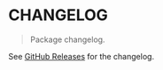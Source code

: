# CHANGELOG

> Package changelog.

See [GitHub Releases](https://github.com/stdlib-js/number-float64-base-normalize/releases) for the changelog.